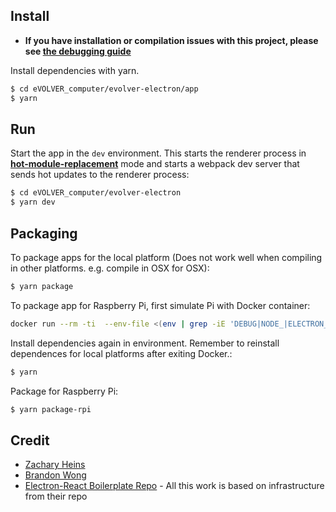 ## Install

- **If you have installation or compilation issues with this project, please see [the debugging guide](https://github.com/chentsulin/electron-react-boilerplate/issues/400)**

Install dependencies with yarn.

```bash
$ cd eVOLVER_computer/evolver-electron/app
$ yarn
```

## Run

Start the app in the `dev` environment. This starts the renderer process in [**hot-module-replacement**](https://webpack.js.org/guides/hmr-react/) mode and starts a webpack dev server that sends hot updates to the renderer process:

```bash
$ cd eVOLVER_computer/evolver-electron
$ yarn dev
```

## Packaging

To package apps for the local platform (Does not work well when compiling in other platforms. e.g. compile in OSX for OSX):

```bash
$ yarn package
```

To package app for Raspberry Pi, first simulate Pi with Docker container:

```bash
docker run --rm -ti  --env-file <(env | grep -iE 'DEBUG|NODE_|ELECTRON_|YARN_|NPM_|CI|CIRCLE|TRAVIS_TAG|TRAVIS|TRAVIS_REPO_|TRAVIS_BUILD_|TRAVIS_BRANCH|TRAVIS_PULL_REQUEST_|APPVEYOR_|CSC_|GH_|GITHUB_|BT_|AWS_|STRIP|BUILD_')  --env ELECTRON_CACHE="/root/.cache/electron" --env ELECTRON_BUILDER_CACHE="/root/.cache/electron-builder"  -v ${PWD}:/project  -v ${PWD##*/}-node-modules:/project/node_modules  -v ~/.cache/electron:/root/.cache/electron  -v ~/.cache/electron-builder:/root/.cache/electron-builder  electronuserland/builder:wine
```

Install dependencies again in environment. Remember to reinstall dependences for local platforms after exiting Docker.:

```bash
$ yarn
```

Package for Raspberry Pi:

```bash
$ yarn package-rpi
```

## Credit

- [Zachary Heins](https://github.com/zheins)
- [Brandon Wong](https://github.com/brandogw)
- [Electron-React Boilerplate Repo](https://github.com/electron-react-boilerplate/electron-react-boilerplate) - All this work is based on infrastructure from their repo
